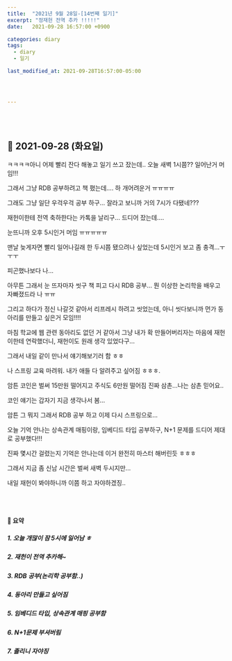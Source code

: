 ```yaml
---
title:  "2021년 9월 28일-[14번째 일기]"
excerpt: "정재헌 전역 추카 !!!!!"
date:   2021-09-28 16:57:00 +0900

categories: diary
tags:
  - diary
  - 일기

last_modified_at: 2021-09-28T16:57:00-05:00




---
```


<br/>

<br/>

## 🧾 2021-09-28 (화요일)

ㅋㅋㅋㅋ아니 어제 빨리 잔다 해놓고 일기 쓰고 잤는데.. 오늘 새벽 1시쯤?? 일어난거 머임!!!

그래서 그냥 RDB 공부하려고 책 폈는데.... 하 개어려운거 ㅠㅠㅠㅠ 

그래도 그냥 일단 우걱우걱 공부 하구... 잘라고 보니까 거의 7시가 다됐네???

재헌이한테 전역 축하한다는 카톡을 날리구... 드디어 잤는데....

눈뜨니까 오후 5시인거 머임 ㅠㅠㅠㅠㅠ

맨날 늦게자면 빨리 일어나길래 한 두시쯤 됐으려나 싶었는데 5시인거 보고 좀 충격...ㅜㅜㅜ

피곤했나보다 나...

아무튼 그래서 눈 뜨자마자 씻구 책 피고 다시 RDB 공부... 뭔 이상한 논리학을 배우고 자빠졌드라 나 ㅠㅠ

그리고 하다가 정신 나갈것 같아서 리프레시 하려고 씻었는데, 아니 씻다보니까 먼가 동아리를 만들고 싶은거 모임!!!!

마침 학교에 웹 관련 동아리도 없던 거 같아서 그냥 내가 확 만들어버리자는 마음에 재헌이한테 연락했더니, 재헌이도 원래 생각 있었다구...

그래서 내일 같이 만나서 얘기해보기러 함 ㅎㅎ

나 스프링 교육 마려워. 내가 애들 다 알려주고 싶어짐 ㅎㅎㅎ. 

암튼 코인은 벌써 15만원 떨어지고 주식도 6만원 떨어짐 진짜 삼촌...나는 삼촌 믿어요..

코인 얘기는 갑자기 지금 생각나서 봄...

암튼 그 뭐지 그래서 RDB 공부 하고 이제 다시 스프링으로... 

오늘 기억 안나는 상속관계 매핑이랑, 임베디드 타입 공부하구, N+1 문제를 드디어 제대로 공부했다!!!

진짜 몇시간 걸렸는지 기억은 안나는데 이거 완전히 마스터 해버린듯 ㅎㅎㅎ

그래서 지금 좀 신남 시간은 벌써 새벽 두시지만...

내일 재헌이 봐야하니까 이쯤 하고 자야하겠징..

<br/>

<br/>

#### 🧾 요약

##### 1. 오늘 개많이 잠 5시에 일어남 ㅎ

##### 2. 재헌이 전역 추카해~

##### 3. RDB 공부(논리학 공부함..)

##### 4. 동아리 만들고 싶어짐

##### 5. 임베디드 타입, 상속관계 매핑 공부함

##### 6. N+1문제 부셔버림

##### 7. 졸리니 자야징





